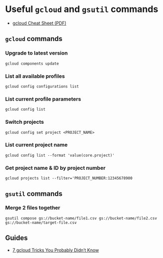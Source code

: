 # Useful `gcloud` and `gsutil` commands

- [gcloud Cheat Sheet (PDF)](https://cloud.google.com/sdk/docs/images/gcloud-cheat-sheet.pdf)


## `gcloud` commands

### Upgrade to latest version
`gcloud components update`

### List all available profiles
`gcloud config configurations list`

### List current profile parameters
`gcloud config list`

### Switch projects
`gcloud config set project <PROJECT_NAME>`

### List current project name
`gcloud config list --format 'value(core.project)'`

### Get project name & ID by project number
`gcloud projects list --filter='PROJECT_NUMBER:12345678900`


## `gsutil` commands

### Merge 2 files together
`gsutil compose gs://bucket-name/file1.csv gs://bucket-name/file2.csv gs://bucket-name/target-file.csv`

## Guides
- [7 gcloud Tricks You Probably Didn’t Know](https://medium.com/google-cloud/7-gcloud-tricks-you-probably-didnt-know-7f64a16869e7)
